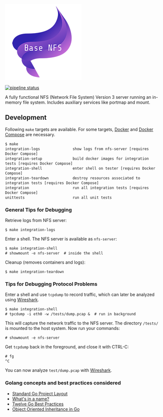 ![Base NFS Logo](base-nfs.png)

[![pipeline status](https://gitlab.com/dlorch/base-nfs/badges/master/pipeline.svg)](https://gitlab.com/dlorch/base-nfs/commits/master)

A fully functional NFS (Network File System) Version 3 server
running an in-memory file system. Includes auxiliary services
like portmap and mount.

## Development

Following `make` targets are available. For some targets, [Docker]
and [Docker Compose] are necessary.

```
$ make
integration-logs               show logs from nfs-server [requires Docker Compose]
integration-setup              build docker images for integration tests [requires Docker Compose]
integration-shell              enter shell on tester [requires Docker Compose]
integration-teardown           destroy resources associated to integration tests [requires Docker Compose]
integration                    run all integration tests [requires Docker Compose]
unittests                      run all unit tests
```

### General Tips for Debugging

Retrieve logs from NFS server:

```
$ make integration-logs
```

Enter a shell. The NFS server is available as `nfs-server`:

```
$ make integration-shell
# showmount -e nfs-server  # inside the shell
```

Cleanup (removes containers and logs):

```
$ make integration-teardown
```

### Tips for Debugging Protocol Problems

Enter a shell and use `tcpdump` to record traffic, which can later
be analyzed using [Wireshark].

```
$ make integration-shell
# tpcdump -i eth0 -w /tests/dump.pcap &  # run in background
```

This will capture the network traffic to the NFS server. The
directory `/tests/` is mounted to the host system. Now run your
commands:

```
# showmount -e nfs-server
```

Get `tcpdump` back in the foreground, and close it with CTRL-C:

```
# fg
^C
```

You can now analyze `test/dump.pcap` with [Wireshark].

### Golang concepts and best practices considered

* [Standard Go Project Layout]
* [What's in a name?]
* [Twelve Go Best Practices]
* [Object Oriented Inheritance in Go]

[Docker]: https://www.docker.com/
[Docker Compose]: https://docs.docker.com/compose/
[Wireshark]: https://www.wireshark.org/
[Standard Go Project Layout]: https://github.com/golang-standards/project-layout
[What's in a name?]: https://talks.golang.org/2014/names.slide
[Twelve Go Best Practices]: https://talks.golang.org/2013/bestpractices.slide
[Object Oriented Inheritance in Go]: https://hackthology.com/object-oriented-inheritance-in-go.html
